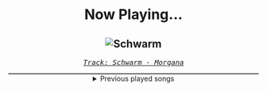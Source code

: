 <div align="center"> 
<h1>Now Playing...</h1>

![Schwarm](https://i.scdn.co/image/ab67616d00001e0264a9eeb9f466b886c986c908)
--
_<samp><a href="https://open.spotify.com/track/3KiANrzozsktALYFjS3SnN">Track: Schwarm - Morgana</a></samp>_

<div style="border: 1px #4B5054 solid"></div>
<details>
  <summary>
    Previous played songs
  </summary>
  <table>
    <thead>
      <tr>
        <th>
          Artist
        </th>
        <th>
          Song
        </th>
        <th>
          Link
        </th>
      </tr>
    </thead>
    <tbody>
      <tr><td>Morgana</td><td>Schwarm</td><td><a href="https://open.spotify.com/track/3KiANrzozsktALYFjS3SnN">https://open.spotify.com/track/3KiANrzozsktALYFjS3SnN</a></td></tr><tr><td>Micah Ariss</td><td>Obliterate</td><td><a href="https://open.spotify.com/track/69k94KPW9EKSELqRY4TH9m">https://open.spotify.com/track/69k94KPW9EKSELqRY4TH9m</a></td></tr><tr><td>Utsu-P</td><td>Gorgon (feat. 初音ミク)</td><td><a href="https://open.spotify.com/track/23sfDW7aS1R3NRM4yq9m3C">https://open.spotify.com/track/23sfDW7aS1R3NRM4yq9m3C</a></td></tr><tr><td>Utsu-P</td><td>Gorgon (feat. 初音ミク)</td><td><a href="https://open.spotify.com/track/23sfDW7aS1R3NRM4yq9m3C">https://open.spotify.com/track/23sfDW7aS1R3NRM4yq9m3C</a></td></tr><tr><td>10 Years</td><td>The Optimist</td><td><a href="https://open.spotify.com/track/55ET0bFCVKpGJOXATqLe0x">https://open.spotify.com/track/55ET0bFCVKpGJOXATqLe0x</a></td></tr><tr><td>Disturbed</td><td>Bad Man</td><td><a href="https://open.spotify.com/track/3ryxuYYFsA7RPuOUtmPadv">https://open.spotify.com/track/3ryxuYYFsA7RPuOUtmPadv</a></td></tr><tr><td>Ryan Oakes</td><td>2L8 UNDEAD</td><td><a href="https://open.spotify.com/track/1ELNS8NrFcGEsQ99OHQla4">https://open.spotify.com/track/1ELNS8NrFcGEsQ99OHQla4</a></td></tr><tr><td>Ryan Oakes</td><td>I WISH</td><td><a href="https://open.spotify.com/track/3xtqhqSwnA182fqolt9iwi">https://open.spotify.com/track/3xtqhqSwnA182fqolt9iwi</a></td></tr><tr><td>Asking Alexandria</td><td>Let Go</td><td><a href="https://open.spotify.com/track/5QzEl5meby6CHMwERcZEHV">https://open.spotify.com/track/5QzEl5meby6CHMwERcZEHV</a></td></tr><tr><td>We Came As Romans</td><td>Darkbloom</td><td><a href="https://open.spotify.com/track/0v3UwgJhdNCaEIMyuaoqyt">https://open.spotify.com/track/0v3UwgJhdNCaEIMyuaoqyt</a></td></tr><tr><td>Our Promise</td><td>Panic Waves</td><td><a href="https://open.spotify.com/track/2UE48m09FyDdc6Ot1sGKqS">https://open.spotify.com/track/2UE48m09FyDdc6Ot1sGKqS</a></td></tr><tr><td>Memphis May Fire</td><td>Misery</td><td><a href="https://open.spotify.com/track/6gfUOprNMeD8amncMOSFl0">https://open.spotify.com/track/6gfUOprNMeD8amncMOSFl0</a></td></tr><tr><td>Annisokay</td><td>Time</td><td><a href="https://open.spotify.com/track/1IkIz1S8dySoBA5pWgAtbh">https://open.spotify.com/track/1IkIz1S8dySoBA5pWgAtbh</a></td></tr><tr><td>Siamese</td><td>Holy</td><td><a href="https://open.spotify.com/track/6y2AdzDhaI9cwsxiz0q6SQ">https://open.spotify.com/track/6y2AdzDhaI9cwsxiz0q6SQ</a></td></tr><tr><td>Catch Your Breath</td><td>Dial Tone</td><td><a href="https://open.spotify.com/track/07SNyTzawbbC81CQivr2N0">https://open.spotify.com/track/07SNyTzawbbC81CQivr2N0</a></td></tr><tr><td>Ice Nine Kills</td><td>Welcome To Horrorwood</td><td><a href="https://open.spotify.com/track/584YRYWhvXFXCFrktLNCpG">https://open.spotify.com/track/584YRYWhvXFXCFrktLNCpG</a></td></tr><tr><td>We Came As Romans</td><td>Plagued</td><td><a href="https://open.spotify.com/track/6xC8tcFBMMjJIyfPw66lDF">https://open.spotify.com/track/6xC8tcFBMMjJIyfPw66lDF</a></td></tr><tr><td>Our Promise</td><td>Stay Away</td><td><a href="https://open.spotify.com/track/0UZlOO9q3e8jxBj724f6oN">https://open.spotify.com/track/0UZlOO9q3e8jxBj724f6oN</a></td></tr><tr><td>Memphis May Fire</td><td>Necessary Evil</td><td><a href="https://open.spotify.com/track/1TOMPmDRkQ9WBiYDZtcF98">https://open.spotify.com/track/1TOMPmDRkQ9WBiYDZtcF98</a></td></tr><tr><td>The Plot In You</td><td>Divide</td><td><a href="https://open.spotify.com/track/2ciYYljvXw3vJdWi6hkEfS">https://open.spotify.com/track/2ciYYljvXw3vJdWi6hkEfS</a></td></tr>
    </tbody>
  </table>
</details>

</div>
